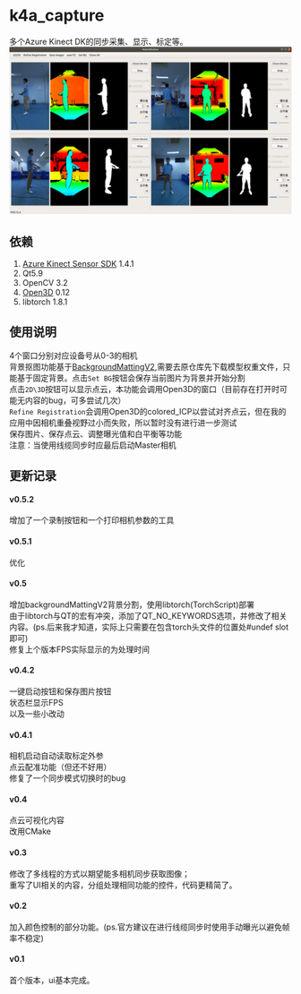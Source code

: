 # k4a_capture
多个Azure Kinect DK的同步采集、显示、标定等。
![window](https://raw.githubusercontent.com/LuyaooChen/k4a_capture/main/window.png)

## 依赖
1. [Azure Kinect Sensor SDK](https://github.com/microsoft/Azure-Kinect-Sensor-SDK)  1.4.1
2. Qt5.9
3. OpenCV 3.2
4. [Open3D](https://github.com/intel-isl/Open3D) 0.12
5. libtorch 1.8.1

## 使用说明
4个窗口分别对应设备号从0-3的相机  
背景抠图功能基于[BackgroundMattingV2](https://github.com/PeterL1n/BackgroundMattingV2),需要去原仓库先下载模型权重文件，只能基于固定背景。点击`Set BG`按钮会保存当前图片为背景并开始分割  
点击`2D\3D`按钮可以显示点云，本功能会调用Open3D的窗口（目前存在打开时可能无内容的bug，可多尝试几次）  
`Refine Registration`会调用Open3D的colored_ICP以尝试对齐点云，但在我的应用中因相机重叠视野过小而失败，所以暂时没有进行进一步测试  
保存图片、保存点云、调整曝光值和白平衡等功能  
注意：当使用线缆同步时应最后启动Master相机

## 更新记录  
#### v0.5.2
增加了一个录制按钮和一个打印相机参数的工具
#### v0.5.1  
优化  
#### v0.5
增加backgroundMattingV2背景分割，使用libtorch(TorchScript)部署  
由于libtorch与QT的宏有冲突，添加了QT_NO_KEYWORDS选项，并修改了相关内容。(ps.后来我才知道，实际上只需要在包含torch头文件的位置处#undef slot即可)  
修复上个版本FPS实际显示的为处理时间
#### v0.4.2
一键启动按钮和保存图片按钮  
状态栏显示FPS  
以及一些小改动
#### v0.4.1
相机启动自动读取标定外参  
点云配准功能（但还不好用）  
修复了一个同步模式切换时的bug
#### v0.4
点云可视化内容  
改用CMake
#### v0.3
修改了多线程的方式以期望能多相机同步获取图像；  
重写了UI相关的内容，分组处理相同功能的控件，代码更精简了。  
#### v0.2 
加入颜色控制的部分功能。(ps.官方建议在进行线缆同步时使用手动曝光以避免帧率不稳定)  
#### v0.1
首个版本，ui基本完成。  

